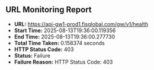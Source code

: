## URL Monitoring Report

- **URL:** https://api-gw1-prod1.fisglobal.com/gw/v1/health
- **Start Time:** 2025-08-13T19:36:00.119356
- **End Time:** 2025-08-13T19:36:00.277730
- **Total Time Taken:** 0.158374 seconds
- **HTTP Status Code:** 403
- **Status:** Failure
- **Failure Reason:** HTTP Status Code: 403
